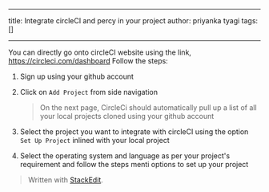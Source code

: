 
---

title: Integrate circleCI and percy in your project
author: priyanka tyagi
tags: []

---

You can directly go onto circleCI website using the link,
<https://circleci.com/dashboard>
Follow the steps:
1. Sign up using your github account
2. Click on `Add Project` from side navigation
	> On the next page, CircleCi should automatically pull up a list of all your local projects cloned using your github account 

3. Select the project you want to integrate with circleCI using the option `Set Up Project` inlined with your local project
4. Select the operating system and language as per your project's requirement and follow the steps menti options to set up your project
> Written with [StackEdit](https://stackedit.io/).
<!--stackedit_data:
eyJoaXN0b3J5IjpbLTUxNjM4OTI5MCwtMjEwODM5NTU5NV19
-->